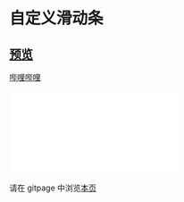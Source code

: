 # 自定义滑动条

## [预览](src/index.html)

[哔哩哔哩](https://www.bilibili.com/video/BV1B94y1Q7kC?share_source=copy_web&vd_source=00d04c7bdfef71b32eb0e3ca4b717366)

<iframe src="//player.bilibili.com/player.html?aid=343513795&bvid=BV1B94y1Q7kC&cid=778177908&page=1" scrolling="no" border="0" frameborder="no" framespacing="0" allowfullscreen="true"> </iframe>

请在 gitpage 中浏览[本页](https://mekefly.github.io/quick-style/custom-ranger)
